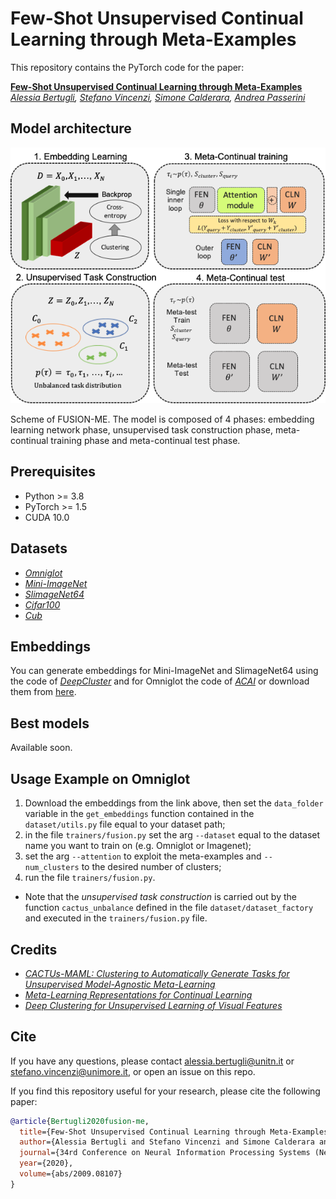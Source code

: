 # Few-Shot Unsupervised Continual Learning through Meta-Examples
This repository contains the PyTorch code for the paper:

**<a href="https://arxiv.org/abs/2009.08107">Few-Shot Unsupervised Continual Learning through Meta-Examples</a>**  
*<a href="https://aimagelab.ing.unimore.it/imagelab/person.asp?idpersona=110">Alessia Bertugli</a>,
<a href="https://aimagelab.ing.unimore.it/imagelab/person.asp?idpersona=111">Stefano Vincenzi</a>,
<a href="https://aimagelab.ing.unimore.it/imagelab/person.asp?idpersona=38">Simone Calderara</a>,
<a href="http://disi.unitn.it/~passerini/">Andrea Passerini</a>*  

## Model architecture
![FUSION-ME - overview](/images/model.png)

Scheme of FUSION-ME. The model is composed of 4 phases: embedding learning network phase, unsupervised task construction phase, meta-continual training phase and meta-continual test phase.
## Prerequisites
* Python >= 3.8
* PyTorch >= 1.5
* CUDA 10.0


## Datasets
* *<a href="https://github.com/brendenlake/omniglot">Omniglot</a>*
* *<a href="http://www.image-net.org">Mini-ImageNet</a>*
* *<a href="https://zenodo.org/record/3672132#.X2R9ay2w3pA">SlimageNet64</a>*
* *<a href="https://www.cs.toronto.edu/~kriz/cifar.html">Cifar100</a>*
* *<a href="http://www.vision.caltech.edu/visipedia/CUB-200.html">Cub</a>*

## Embeddings
You can generate embeddings for Mini-ImageNet and SlimageNet64 using the code of *<a href="https://github.com/facebookresearch/deepcluster">DeepCluster</a>*
and for Omniglot the code of *<a href="https://github.com/brain-research/acai">ACAI</a>* or download them from [here](https://drive.google.com/drive/folders/12sXdgg_Cahoki1ldrhI5jXnAOe3RrHhC?usp=sharing).

## Best models
Available soon.

## Usage Example on Omniglot
1. Download the embeddings from the link above, then set the ``data_folder`` variable in the ``get_embeddings`` function contained in the ``dataset/utils.py`` file equal to your dataset path;
1. in the file ``trainers/fusion.py`` set the arg ``--dataset`` equal to the dataset name you want to train on (e.g. Omniglot or Imagenet);
1. set the arg ``--attention`` to exploit the meta-examples and ``--num_clusters`` to the desired number of clusters;
1. run the file ``trainers/fusion.py``.
* Note that the _unsupervised task construction_ is carried out by the function ``cactus_unbalance`` defined in the file ``dataset/dataset_factory`` and executed in the ``trainers/fusion.py`` file.

## Credits
* *<a href="https://github.com/kylehkhsu/cactus-maml">CACTUs-MAML: Clustering to Automatically Generate Tasks for Unsupervised Model-Agnostic Meta-Learning</a>*
* *<a href="https://github.com/khurramjaved96/mrcl">Meta-Learning Representations for Continual Learning</a>*
* *<a href="https://github.com/facebookresearch/deepcluster">Deep Clustering for Unsupervised Learning of Visual Features</a>*


## Cite
If you have any questions,  please contact [alessia.bertugli@unitn.it](mailto:alessia.bertugli@unitn.it)  or [stefano.vincenzi@unimore.it](mailto:alessia.bertugli@unimore.it), or open an issue on this repo. 

If you find this repository useful for your research, please cite the following paper:
```bibtex
@article{Bertugli2020fusion-me,
  title={Few-Shot Unsupervised Continual Learning through Meta-Examples},
  author={Alessia Bertugli and Stefano Vincenzi and Simone Calderara and Andrea Passerini},
  journal={34rd Conference on Neural Information Processing Systems (NeurIPS 2020), 4rd Workshop on Meta-Learning},
  year={2020},
  volume={abs/2009.08107}
}
```

